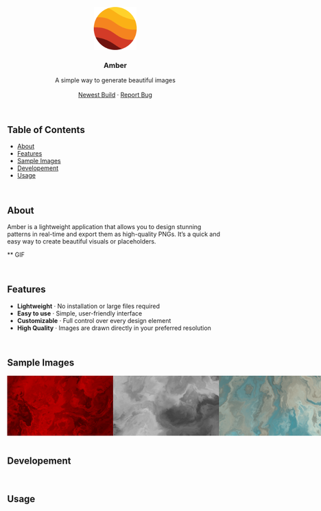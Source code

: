 <!-- HEADER -->
<div align="center">
  <a href="https://github.com/its-nion/Amber">
    <img src="icon/Amber.png" alt="Logo" width="100" height="100">
  </a>

  <h3 align="center">Amber</h3>
  
  <p align="center">
    A simple way to generate beautiful images
    <br />
    <br />
    <a href="https://github.com/othneildrew/Best-README-Template">Newest Build</a>
    ·
    <a href="https://github.com/its-nion/Amber/issues/new?assignees=&labels=bug&projects=&template=bug_report.md&title=">Report Bug</a>
  </p>
</div>

<br />

<!-- TOC -->
## Table of Contents
- [About](#about)
- [Features](#features)
- [Sample Images](#sample-images)
- [Developement](#developement)
- [Usage](#usage)

<br />

<!-- ABOUT -->
## About
Amber is a lightweight application that allows you to design stunning patterns in real-time and export them as high-quality PNGs. It’s a quick and easy way to create beautiful visuals or placeholders.

** GIF

<br />

<!-- FEATURES -->
## Features
- **Lightweight** · No installation or large files required
- **Easy to use** · Simple, user-friendly interface
- **Customizable** · Full control over every design element
- **High Quality** · Images are drawn directly in your preferred resolution

<br />

<!-- SAMPLE IMAGES -->
## Sample Images
<div style="display: flex", align="center">
  <img src="images/red-1.png" alt="Image 1" style="width: 49%">
  <img src="images/white-1.png" alt="Image 2" style="width: 49%">
  <img src="images/desert-1.png" alt="Image 3" style="width: 99%">
  <img src="images/blue-1.png" alt="Image 4" style="width: 49%">
  <img src="images/blue-2.png" alt="Image 5" style="width: 49%">
</div>

<br />

<!-- Developement -->
## Developement

<br />

<!-- Usage -->
## Usage
